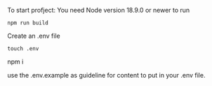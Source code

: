 To start profject:
You need Node version 18.9.0 or newer to run

```
npm run build
```

Create an .env file

```
touch .env
```

npm i

use the .env.example as guideline for content to put in your .env file.
